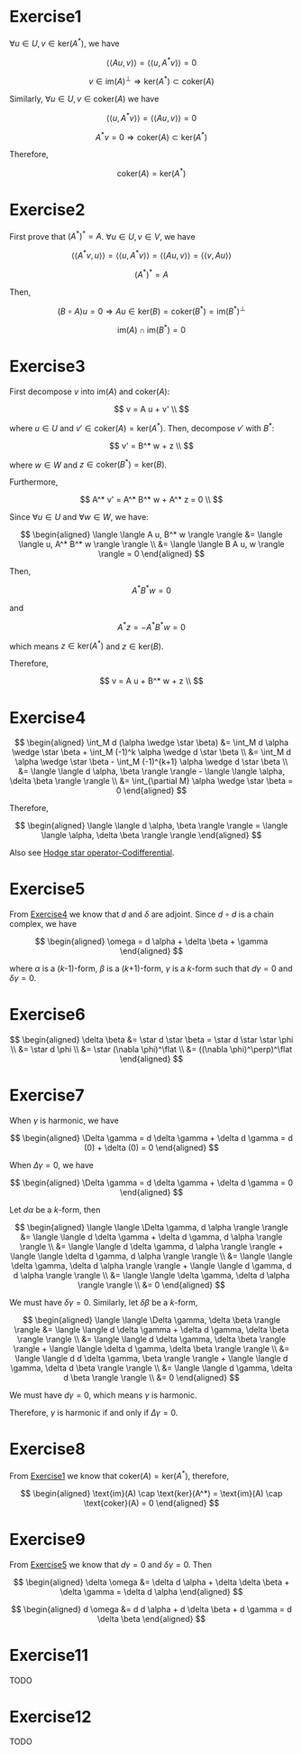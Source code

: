# Exercise1

$\forall u \in U, v \in \text{ker}(A^*)$, we have

$$
\langle \langle A u, v \rangle \rangle = \langle \langle u, A^* v \rangle \rangle = 0
$$

$$
v \in \text{im}(A)^\perp \Rightarrow \text{ker}(A^*) \subset \text{coker}(A)
$$

Similarly, $\forall u \in U, v \in \text{coker}(A)$ we have

$$
\langle \langle u, A^* v \rangle \rangle = \langle \langle A u, v \rangle \rangle = 0
$$

$$
A^* v = 0 \Rightarrow \text{coker}(A) \subset \text{ker}(A^*)
$$

Therefore,

$$
\text{coker}(A) = \text{ker}(A^*)
$$

# Exercise2

First prove that $(A^*)^* = A$. $\forall u \in U, v \in V$, we have

$$
\langle \langle A^* v, u \rangle \rangle = \langle \langle u, A^* v \rangle \rangle = \langle \langle A u, v \rangle \rangle = \langle \langle v, A u \rangle \rangle
$$

$$
(A^*)^* = A
$$

Then, 

$$
(B \circ A) u = 0 \Rightarrow A u \in \text{ker}(B) = \text{coker}(B^*) = \text{im}(B^*)^\perp
$$

$$
\text{im}(A) \cap \text{im}(B^*) = 0
$$

# Exercise3

First decompose $v$ into $\text{im}(A)$ and $\text{coker}(A)$:

$$
v = A u + v' \\
$$

where $u \in U$ and $v' \in \text{coker}(A)=\text{ker}(A^*)$. Then, decompose $v'$ with $B^*$:

$$
v' = B^* w + z \\
$$

where $w \in W$ and $z \in \text{coker}(B^*)=\text{ker}(B)$. 

Furthermore,

$$
A^* v' = A^* B^* w + A^* z = 0 \\
$$

Since $\forall u \in U$ and $\forall w \in W$, we have:

$$
\begin{aligned}
\langle \langle A u, B^* w \rangle \rangle &= \langle \langle u, A^* B^* w \rangle \rangle \\
&= \langle \langle B A u, w \rangle \rangle = 0 
\end{aligned}
$$

Then, 

$$
A^* B^* w = 0
$$

and

$$
A^* z = -A^* B^* w = 0
$$

which means $z \in \text{ker}(A^*)$ and $z \in \text{ker}(B)$.

Therefore,

$$
v = A u + B^* w + z \\
$$

# Exercise4

$$
\begin{aligned}
\int_M d (\alpha \wedge \star \beta) &= \int_M d \alpha \wedge \star \beta + \int_M (-1)^k \alpha \wedge d \star \beta \\
&= \int_M d \alpha \wedge \star \beta - \int_M (-1)^{k+1} \alpha \wedge d \star \beta \\
&= \langle \langle d \alpha, \beta \rangle \rangle - \langle \langle \alpha, \delta \beta \rangle \rangle \\
&= \int_{\partial M} \alpha \wedge \star \beta =  0
\end{aligned}
$$

Therefore, 

$$
\begin{aligned}
\langle \langle d \alpha, \beta \rangle \rangle = \langle \langle \alpha, \delta \beta \rangle \rangle
\end{aligned}
$$

Also see [Hodge star operator-Codifferential](https://en.wikipedia.org/wiki/Hodge_star_operator#Codifferential).

# Exercise5

From [Exercise4](#exercise4) we know that $d$ and $\delta$ are adjoint. Since $d \circ d$ is a chain complex, we have

$$
\begin{aligned}
\omega = d \alpha + \delta \beta + \gamma
\end{aligned}
$$

where $\alpha$ is a ($k$-1)-form, $\beta$ is a ($k$+1)-form, $\gamma$ is a $k$-form such that $d \gamma = 0$ and $\delta \gamma = 0$.

# Exercise6

$$
\begin{aligned}
\delta \beta &= \star d \star \beta = \star d \star \star \phi \\
&= \star d \phi \\
&= \star (\nabla \phi)^\flat \\
&= ((\nabla \phi)^\perp)^\flat
\end{aligned}
$$

# Exercise7

When $\gamma$ is harmonic, we have

$$
\begin{aligned}
\Delta \gamma = d \delta \gamma + \delta d \gamma = d (0) + \delta (0) = 0
\end{aligned}
$$

When $\Delta \gamma = 0$, we have

$$
\begin{aligned}
\Delta \gamma = d \delta \gamma + \delta d \gamma = 0
\end{aligned}
$$

Let $d \alpha$ be a $k$-form, then

$$
\begin{aligned}
\langle \langle \Delta \gamma, d \alpha \rangle \rangle &= \langle \langle d \delta \gamma + \delta d \gamma, d \alpha \rangle \rangle \\
&= \langle \langle d \delta \gamma, d \alpha \rangle \rangle + \langle \langle \delta d \gamma, d \alpha \rangle \rangle \\
&= \langle \langle \delta \gamma, \delta d \alpha \rangle \rangle + \langle \langle d \gamma, d d \alpha \rangle \rangle \\
&= \langle \langle \delta \gamma, \delta d \alpha \rangle \rangle \\
&= 0
\end{aligned}
$$

We must have $\delta \gamma = 0$. Similarly, let $\delta \beta$ be a $k$-form,

$$
\begin{aligned}
\langle \langle \Delta \gamma, \delta \beta \rangle \rangle &= \langle \langle d \delta \gamma + \delta d \gamma, \delta \beta \rangle \rangle \\
&= \langle \langle d \delta \gamma, \delta \beta \rangle \rangle + \langle \langle \delta d \gamma, \delta \beta \rangle \rangle \\
&= \langle \langle d d \delta \gamma, \beta \rangle \rangle + \langle \langle d \gamma, \delta d \beta \rangle \rangle \\
&= \langle \langle d \gamma, \delta d \beta \rangle \rangle \\
&= 0
\end{aligned}
$$

We must have $d \gamma = 0$, which means $\gamma$ is harmonic.

Therefore, $\gamma$ is harmonic if and only if $\Delta \gamma = 0$.

# Exercise8

From [Exercise1](#exercise1) we know that $\text{coker}(A) = \text{ker}(A^*)$, therefore,

$$
\begin{aligned}
\text{im}(A) \cap \text{ker}(A^*) = \text{im}(A) \cap \text{coker}(A) = 0
\end{aligned}
$$

# Exercise9

From [Exercise5](#exercise5) we know that $d \gamma = 0$ and $\delta \gamma = 0$. Then

$$
\begin{aligned}
\delta \omega &= \delta d \alpha + \delta \delta \beta + \delta \gamma = \delta d \alpha
\end{aligned}
$$

$$
\begin{aligned}
d \omega &= d d \alpha + d \delta \beta + d \gamma = d \delta \beta
\end{aligned}
$$

# Exercise11

TODO

# Exercise12

TODO